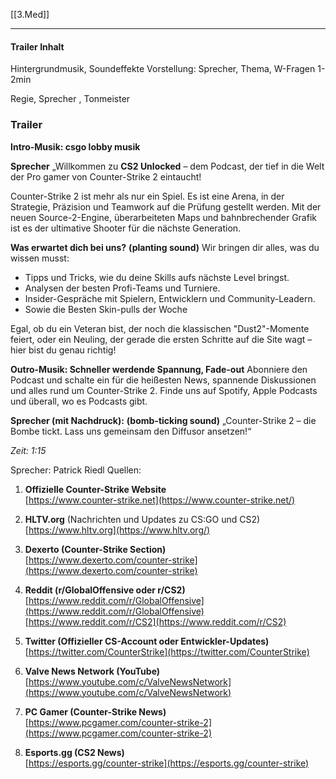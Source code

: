 [[3.Med]]
___
#### Trailer Inhalt
Hintergrundmusik, Soundeffekte
Vorstellung: Sprecher, Thema, W-Fragen
1-2min

Regie, Sprecher , Tonmeister
### Trailer
**Intro-Musik: csgo lobby musik**

**Sprecher**
„Willkommen zu **CS2 Unlocked** – dem Podcast, der tief in die Welt der Pro gamer von Counter-Strike 2 eintaucht!

Counter-Strike 2 ist mehr als nur ein Spiel. Es ist eine Arena, in der Strategie, Präzision und Teamwork auf die Prüfung gestellt werden. Mit der neuen Source-2-Engine, überarbeiteten Maps und bahnbrechender Grafik ist es der ultimative Shooter für die nächste Generation.

**Was erwartet dich bei uns?**
**(planting sound)**
Wir bringen dir alles, was du wissen musst:

- Tipps und Tricks, wie du deine Skills aufs nächste Level bringst.
- Analysen der besten Profi-Teams und Turniere.
- Insider-Gespräche mit Spielern, Entwicklern und Community-Leadern.
- Sowie die Besten Skin-pulls der Woche

Egal, ob du ein Veteran bist, der noch die klassischen "Dust2"-Momente feiert, oder ein Neuling, der gerade die ersten Schritte auf die Site wagt – hier bist du genau richtig!

**Outro-Musik: Schneller werdende Spannung, Fade-out**
Abonniere den Podcast und schalte ein für die heißesten News, spannende Diskussionen und alles rund um Counter-Strike 2. Finde uns auf Spotify, Apple Podcasts und überall, wo es Podcasts gibt.

**Sprecher (mit Nachdruck):** 
**(bomb-ticking sound)**
„Counter-Strike 2 – die Bombe tickt. Lass uns gemeinsam den Diffusor ansetzen!“

*Zeit: 1:15*

Sprecher: Patrick Riedl
Quellen: 
1. **Offizielle Counter-Strike Website**  
    [https://www.counter-strike.net](https://www.counter-strike.net/)
    
2. **HLTV.org** (Nachrichten und Updates zu CS:GO und CS2)  
    [https://www.hltv.org](https://www.hltv.org/)
    
3. **Dexerto (Counter-Strike Section)**  
    [https://www.dexerto.com/counter-strike](https://www.dexerto.com/counter-strike)
    
4. **Reddit (r/GlobalOffensive oder r/CS2)**  
    [https://www.reddit.com/r/GlobalOffensive](https://www.reddit.com/r/GlobalOffensive)  
    [https://www.reddit.com/r/CS2](https://www.reddit.com/r/CS2)
    
5. **Twitter (Offizieller CS-Account oder Entwickler-Updates)**  
    [https://twitter.com/CounterStrike](https://twitter.com/CounterStrike)
    
6. **Valve News Network (YouTube)**  
    [https://www.youtube.com/c/ValveNewsNetwork](https://www.youtube.com/c/ValveNewsNetwork)
    
7. **PC Gamer (Counter-Strike News)**  
    [https://www.pcgamer.com/counter-strike-2](https://www.pcgamer.com/counter-strike-2)
    
8. **Esports.gg (CS2 News)**  
    [https://esports.gg/counter-strike](https://esports.gg/counter-strike)